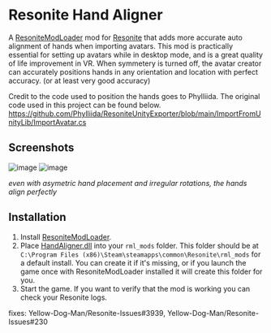 # Resonite Hand Aligner

A [ResoniteModLoader](https://github.com/resonite-modding-group/ResoniteModLoader) mod for [Resonite](https://resonite.com/) that adds more accurate auto alignment of hands when importing avatars. 
This mod is practically essential for setting up avatars while in desktop mode, and is a great quality of life improvement in VR. When symmetery is turned off, the avatar creator can accurately positions hands in any orientation and location with perfect accuracy. (or at least very good accuracy)

Credit to the code used to position the hands goes to Phylliida. The original code used in this project can be found below.
https://github.com/Phylliida/ResoniteUnityExporter/blob/main/ImportFromUnityLib/ImportAvatar.cs

## Screenshots
![image](https://github.com/user-attachments/assets/25433e6e-94de-4021-b50a-e8346b70b87f)
![image](https://github.com/user-attachments/assets/cd77329c-290f-4579-869b-425a4bd4cfc4)

*even with asymetric hand placement and irregular rotations, the hands align perfectly*

## Installation
1. Install [ResoniteModLoader](https://github.com/resonite-modding-group/ResoniteModLoader).
1. Place [HandAligner.dll](https://github.com/AwesomeTornado/Resonite-Hand-Aligner/releases/latest/download/HandAligner.dll) into your `rml_mods` folder. This folder should be at `C:\Program Files (x86)\Steam\steamapps\common\Resonite\rml_mods` for a default install. You can create it if it's missing, or if you launch the game once with ResoniteModLoader installed it will create this folder for you.
1. Start the game. If you want to verify that the mod is working you can check your Resonite logs.



fixes: Yellow-Dog-Man/Resonite-Issues#3939, Yellow-Dog-Man/Resonite-Issues#230
